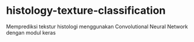 # histology-texture-classification
Memprediksi tekstur histologi menggunakan Convolutional Neural Network dengan modul keras

